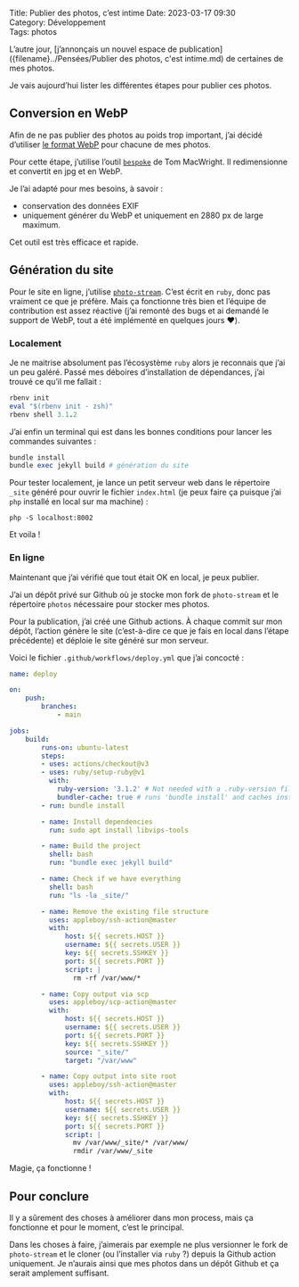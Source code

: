 Title: Publier des photos, c’est intime 
Date: 2023-03-17 09:30  
Category: Développement  
Tags: photos

L’autre jour, [j’annonçais un nouvel espace de publication]({filename}../Pensées/Publier des photos, c'est intime.md) de certaines de mes photos.  

Je vais aujourd’hui lister les différentes étapes pour publier ces photos. 

## Conversion en WebP 

Afin de ne pas publier des photos au poids trop important, j’ai décidé d’utiliser [le format WebP](https://fr.wikipedia.org/wiki/WebP) pour chacune de mes photos. 

Pour cette étape, j’utilise l’outil [`bespoke`](https://github.com/tmcw/bespoke) de Tom MacWright. Il redimensionne et convertit en jpg et en WebP. 

Je l’ai adapté pour mes besoins, à savoir : 
* conservation des données EXIF
* uniquement générer du WebP et uniquement en 2880 px de large maximum. 

Cet outil est très efficace et rapide. 

## Génération du site 

Pour le site en ligne, j’utilise [`photo-stream`](https://github.com/waschinski/photo-stream). C’est écrit en `ruby`, donc pas vraiment ce que je préfère. Mais ça fonctionne très bien et l’équipe de contribution est assez réactive (j’ai remonté des bugs et ai demandé le support de WebP, tout a été implémenté en quelques jours ❤️). 

### Localement 

Je ne maitrise absolument pas l’écosystème `ruby` alors je reconnais que j’ai un peu galéré. Passé mes déboires d’installation de dépendances, j’ai trouvé ce qu’il me fallait : 

```ruby
rbenv init
eval "$(rbenv init - zsh)"
rbenv shell 3.1.2
```

J’ai enfin un terminal qui est dans les bonnes conditions pour lancer les commandes suivantes : 

```ruby
bundle install
bundle exec jekyll build # génération du site
```

Pour tester localement, je lance un petit serveur web dans le répertoire `_site` généré pour ouvrir le fichier `index.html` (je peux faire ça puisque j’ai `php` installé en local sur ma machine) : 

```
php -S localhost:8002
```

Et voila ! 

### En ligne 

Maintenant que j’ai vérifié que tout était OK en local, je peux publier. 

J’ai un dépôt privé sur Github où je stocke mon fork de `photo-stream` et le répertoire `photos` nécessaire pour stocker mes photos. 

Pour la publication, j’ai créé une Github actions. À chaque commit sur mon dépôt, l’action génère le site (c’est-à-dire ce que je fais en local dans l’étape précédente) et déploie le site généré sur mon serveur. 

Voici le fichier `.github/workflows/deploy.yml` que j’ai concocté : 

```yaml
name: deploy

on:
    push:
        branches:
            - main

jobs:
    build:
        runs-on: ubuntu-latest
        steps:
        - uses: actions/checkout@v3
        - uses: ruby/setup-ruby@v1
          with:
            ruby-version: '3.1.2' # Not needed with a .ruby-version file
            bundler-cache: true # runs 'bundle install' and caches installed gems automatically
        - run: bundle install

        - name: Install dependencies
          run: sudo apt install libvips-tools

        - name: Build the project
          shell: bash
          run: "bundle exec jekyll build"

        - name: Check if we have everything
          shell: bash
          run: "ls -la _site/"

        - name: Remove the existing file structure
          uses: appleboy/ssh-action@master
          with:
              host: ${{ secrets.HOST }}
              username: ${{ secrets.USER }}
              key: ${{ secrets.SSHKEY }}
              port: ${{ secrets.PORT }}
              script: |
                rm -rf /var/www/*

        - name: Copy output via scp
          uses: appleboy/scp-action@master
          with:
              host: ${{ secrets.HOST }}
              username: ${{ secrets.USER }}
              port: ${{ secrets.PORT }}
              key: ${{ secrets.SSHKEY }}
              source: "_site/"
              target: "/var/www"

        - name: Copy output into site root
          uses: appleboy/ssh-action@master
          with:
              host: ${{ secrets.HOST }}
              username: ${{ secrets.USER }}
              key: ${{ secrets.SSHKEY }}
              port: ${{ secrets.PORT }}
              script: |
                mv /var/www/_site/* /var/www/
                rmdir /var/www/_site
```

Magie, ça fonctionne ! 

## Pour conclure 

Il y a sûrement des choses à améliorer dans mon process, mais ça fonctionne et pour le moment, c’est le principal. 

Dans les choses à faire, j’aimerais par exemple ne plus versionner le fork de `photo-stream` et le cloner (ou l’installer via `ruby` ?) depuis la Github action uniquement. Je n’aurais ainsi que mes photos dans un dépôt Github et ça serait amplement suffisant. 